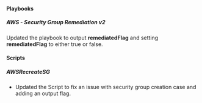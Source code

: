 
#### Playbooks

##### AWS - Security Group Remediation v2

Updated the playbook to output **remediatedFlag** and setting **remediatedFlag** to either true or false.

#### Scripts

##### AWSRecreateSG

- Updated the Script to fix an issue with security group creation case and adding an output flag.